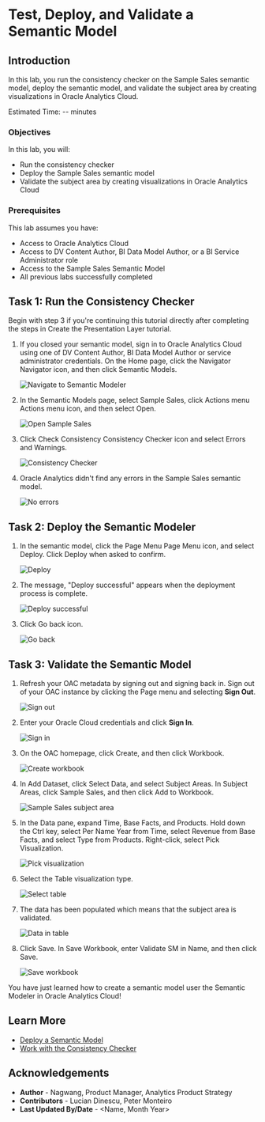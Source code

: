 # Test, Deploy, and Validate a Semantic Model

## Introduction

In this lab, you run the consistency checker on the Sample Sales semantic model, deploy the semantic model, and validate the subject area by creating visualizations in Oracle Analytics Cloud.

Estimated Time: -- minutes

### Objectives

In this lab, you will:
* Run the consistency checker
* Deploy the Sample Sales semantic model
* Validate the subject area by creating visualizations in Oracle Analytics Cloud

### Prerequisites

This lab assumes you have:
* Access to Oracle Analytics Cloud
* Access to DV Content Author, BI Data Model Author, or a BI Service Administrator role
* Access to the Sample Sales Semantic Model
* All previous labs successfully completed


## Task 1: Run the Consistency Checker

Begin with step 3 if you're continuing this tutorial directly after completing the steps in Create the Presentation Layer tutorial.

1. If you closed your semantic model, sign in to Oracle Analytics Cloud using one of DV Content Author, BI Data Model Author or service administrator credentials. On the Home page, click the Navigator Navigator icon, and then click Semantic Models.

	![Navigate to Semantic Modeler](images/nav-semantic-modeler.png)

2. In the Semantic Models page, select Sample Sales, click Actions menu Actions menu icon, and then select Open.

	![Open Sample Sales](images/open-sample-sales.png)

3. Click Check Consistency Consistency Checker icon and select Errors and Warnings.

	![Consistency Checker](images/consistency-checker.png)

4. Oracle Analytics didn't find any errors in the Sample Sales semantic model.

	![No errors](images/no-errors.png)

## Task 2: Deploy the Semantic Modeler

1. In the semantic model, click the Page Menu Page Menu icon, and select Deploy. Click Deploy when asked to confirm.

	![Deploy](images/deploy.png)

2. The message, "Deploy successful" appears when the deployment process is complete.

	![Deploy successful](images/deploy-successful.png)

3. Click Go back icon.

	![Go back](images/go-back.png)

## Task 3: Validate the Semantic Model

1. Refresh your OAC metadata by signing out and signing back in. Sign out of your OAC instance by clicking the Page menu and selecting **Sign Out**.

	![Sign out](./images/sign-out.png)

2. Enter your Oracle Cloud credentials and click **Sign In**.

	![Sign in](./images/sign-in.png)

3. On the OAC homepage, click Create, and then click Workbook.

	![Create workbook](images/create-workbook.png)

4. In Add Dataset, click Select Data, and select Subject Areas. In Subject Areas, click Sample Sales, and then click Add to Workbook.

	![Sample Sales subject area](images/add-sample-sales.png)

5. In the Data pane, expand Time, Base Facts, and Products. Hold down the Ctrl key, select Per Name Year from Time, select Revenue from Base Facts, and select Type from Products. Right-click, select Pick Visualization.

	![Pick visualization](./images/pick-viz.png)

6. Select the Table visualization type.

	![Select table](images/select-table.png)

7. The data has been populated which means that the subject area is validated.

	![Data in table](./images/data-table.png)

6. Click Save. In Save Workbook, enter Validate SM in Name, and then click Save.

	![Save workbook](./images/save-workbook.png)

You have just learned how to create a semantic model user the Semantic Modeler in Oracle Analytics Cloud!

## Learn More
* [Deploy a Semantic Model](https://docs.oracle.com/en/cloud/paas/analytics-cloud/acmdg/deploy-semantic-model.html)
* [Work with the Consistency Checker](https://docs.oracle.com/en/cloud/paas/analytics-cloud/acmdg/work-consistency-checker.html#GUID-DBBDF46F-2CB0-4EBD-BD98-0B75D9F0FD3E)

## Acknowledgements
* **Author** - Nagwang, Product Manager, Analytics Product Strategy
* **Contributors** -  Lucian Dinescu, Peter Monteiro
* **Last Updated By/Date** - <Name, Month Year>

